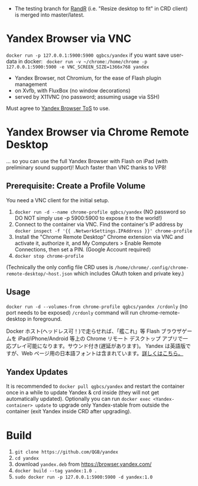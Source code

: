  - The testing branch for [RandR](https://en.wikipedia.org/wiki/RandR) (i.e. "Resize desktop to fit" in CRD client) is merged into master/latest.

Yandex Browser via VNC
==
`docker run -p 127.0.0.1:5900:5900 qgbcs/yandex`
if you want save user-data in docker:
  ` docker run -v ~/chrome:/home/chrome -p 127.0.0.1:5900:5900 -e VNC_SCREEN_SIZE=1366x768 yandex`

 - Yandex Browser, not Chromium, for the ease of Flash plugin management
 - on Xvfb, with FluxBox (no window decorations)
 - served by X11VNC (no password; assuming usage via SSH)

Must agree to [Yandex Browser ToS][1] to use.

Yandex Browser via Chrome Remote Desktop
==
... so you can use the full Yandex Browser with Flash on iPad (with preliminary sound support)!
Much faster than VNC thanks to VP8!

Prerequisite: Create a Profile Volume
--
You need a VNC client for the initial setup.

 1. `docker run -d --name chrome-profile qgbcs/yandex` (NO password so DO NOT simply use -p 5900:5900 to expose it to the world!)
 2. Connect to the container via VNC. Find the container's IP address by `docker inspect -f '{{ .NetworkSettings.IPAddress }}' chrome-profile`
 3. Install the "Chrome Remote Desktop" Chrome extension via VNC and activate it, authorize it, and My Computers > Enable Remote Connections, then set a PIN. (Google Account required)
 4. `docker stop chrome-profile`

(Technically the only config file CRD uses is `/home/chrome/.config/chrome-remote-desktop/~host.json` which includes OAuth token and private key.)

Usage
--
`docker run -d --volumes-from chrome-profile qgbcs/yandex /crdonly` (no port needs to be exposed)
`/crdonly` command will run chrome-remote-desktop in foreground.

Docker ホスト(ヘッドレス可！)で走らせれば、「艦これ」等 Flash ブラウザゲームを iPad/iPhone/Android 等上の Chrome リモート デスクトップ アプリで一応プレイ可能になります。サウンド付き(遅延があります)。
Yandex は英語版ですが、Web ページ用の日本語フォントは含まれています。[詳しくはこちら。][3]

Yandex Updates
--
It is recommended to `docker pull qgbcs/yandex` and restart the container once in a while to update Yandex & crd inside (they will not get automatically updated). Optionally you can run `docker exec <Yandex-container> update` to upgrade only Yandex-stable from outside the container (exit Yandex inside CRD after upgrading).

Build
==
1. `git clone https://github.com/QGB/yandex`
2. `cd yandex`
3. download `yandex.deb` from https://browser.yandex.com/
3. `docker build --tag yandex:1.0 .`  
4. `sudo docker run -p 127.0.0.1:5900:5900 -d yandex:1.0`  

  [1]: https://www.google.com/intl/en/chrome/browser/privacy/eula_text.html
  [2]: https://code.google.com/p/chromium/issues/detail?id=490964
  [3]: https://github.com/qgb/yandex/wiki/%E6%97%A5%E6%9C%AC%E8%AA%9E
